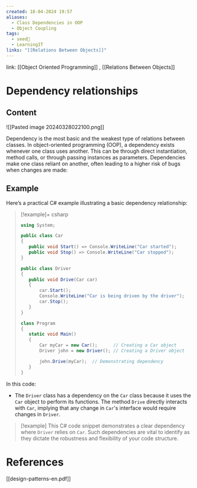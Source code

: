 ```yaml
---
created: 18-04-2024 19:57
aliases:
  - Class Dependencies in OOP
  - Object Coupling
tags:
  - seed🌱
  - LearningIT
links: "[[Relations Between Objects]]"
---
```


link: [[Object Oriented Programming]] , [[Relations Between Objects]]

# Dependency relationships

## Content

![[Pasted image 20240328022100.png]]

Dependency is the most basic and the weakest type of relations between classes. In object-oriented programming (OOP), a dependency exists whenever one class uses another. This can be through direct instantiation, method calls, or through passing instances as parameters. Dependencies make one class reliant on another, often leading to a higher risk of bugs when changes are made:

## Example

Here’s a practical C# example illustrating a basic dependency relationship:

> [!example]+ csharp
>``` csharp
>using System;
>
>public class Car
>{
>    public void Start() => Console.WriteLine("Car started");
>    public void Stop() => Console.WriteLine("Car stopped");
>}
>
>public class Driver
>{
>    public void Drive(Car car)
>    {
>        car.Start();
>        Console.WriteLine("Car is being driven by the driver");
>        car.Stop();
>    }
>}
>
>class Program
>{
>    static void Main()
>    {
>        Car myCar = new Car();      // Creating a Car object
>        Driver john = new Driver(); // Creating a Driver object
>
>        john.Drive(myCar);  // Demonstrating dependency
>    }
>}
>
>```

In this code:

- The `Driver` class has a dependency on the `Car` class because it uses the `Car` object to perform its functions. The method `Drive` directly interacts with `Car`, implying that any change in `Car`'s interface would require changes in `Driver`.

> [!example] 
> This C# code snippet demonstrates a clear dependency where `Driver` relies on `Car`. Such dependencies are vital to identify as they dictate the robustness and flexibility of your code structure.

# References

[[design-patterns-en.pdf]]

